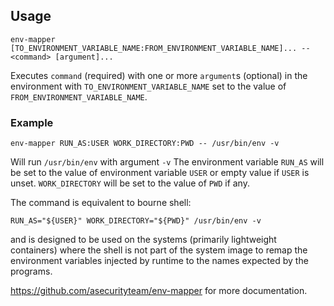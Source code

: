 ## Usage
`env-mapper [TO_ENVIRONMENT_VARIABLE_NAME:FROM_ENVIRONMENT_VARIABLE_NAME]... -- <command> [argument]...`

Executes `command` (required) with one or more `argument`s (optional) in the environment with
`TO_ENVIRONMENT_VARIABLE_NAME` set to the value of `FROM_ENVIRONMENT_VARIABLE_NAME`.

### Example
`env-mapper RUN_AS:USER WORK_DIRECTORY:PWD -- /usr/bin/env -v`

Will run `/usr/bin/env` with argument `-v`
The environment variable `RUN_AS` will be set to the value of environment variable `USER` or empty value if `USER` is unset.
`WORK_DIRECTORY` will be set to the value of `PWD` if any.

The command is equivalent to bourne shell:

`RUN_AS="${USER}" WORK_DIRECTORY="${PWD}" /usr/bin/env -v`

and is designed to be used on the systems (primarily lightweight containers) where the shell is not part of the system image to remap the environment variables injected by runtime to the names expected by the programs.

 https://github.com/asecurityteam/env-mapper for more documentation.
